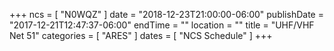 +++
ncs = [ "N0WQZ" ]
date = "2018-12-23T21:00:00-06:00"
publishDate = "2017-12-21T12:47:37-06:00"
endTime = ""
location = ""
title = "UHF/VHF Net 51"
categories = [ "ARES" ]
dates = [ "NCS Schedule" ]
+++
